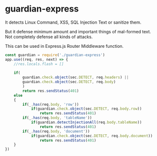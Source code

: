 # guardian-express

It detects Linux Command, XSS, SQL Injection Text or sanitize them.

But it defense minimum amount and important things of mal-formed text.
Not completely defense all kinds of attacks.

This can be used in Express.js Router Middleware function.

```js
const guardian = require('./guardian-express')
app.use((req, res, next) => {
	//res.locals.flash = []
	
	if(
		guardian.check.object(sec.DETECT, req.headers) ||
		guardian.check.object(sec.DETECT, req.body)
		)
		return res.sendStatus(401)
	else
	{
		if(_.has(req.body, 'row'))
			if(guardian.check.object(sec.DETECT, req.body.row))
				return res.sendStatus(401)
		if(_.has(req.body, 'tableName'))
			if(guardian.detectInjectionAll(req.body.tableName))
				return res.sendStatus(401)
		if(_.has(req.body, 'document'))
			if(guardian.check.object(sec.DETECT, req.body.document))
				return res.sendStatus(401)
	}
})
```
